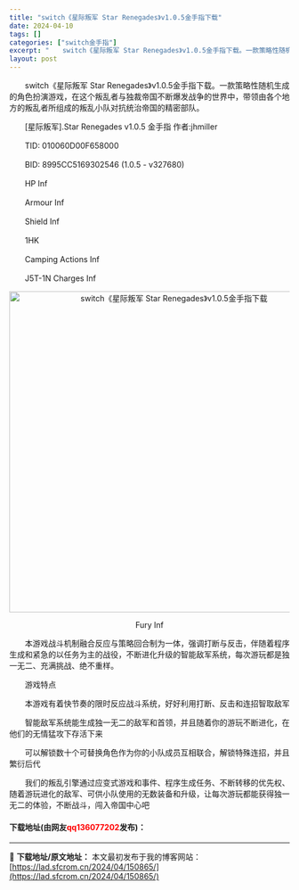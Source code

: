```yaml
---
title: "switch《星际叛军 Star Renegades》v1.0.5金手指下载"
date: 2024-04-10
tags: []
categories: ["switch金手指"]
excerpt: "　　switch《星际叛军 Star Renegades》v1.0.5金手指下载。一款策略性随机生成的角色扮演游戏，在这个叛乱者与独裁帝国不断爆发战争的世界中，带领由各个地方的叛乱者所组成的叛乱小队对抗统治帝国的精密部队。 　　[星际叛军].Star Renegades v1.0.5 金手指 作者:&hellip;"
layout: post
---
```


 <p>　　switch《星际叛军 Star Renegades》v1.0.5金手指下载。一款策略性随机生成的角色扮演游戏，在这个叛乱者与独裁帝国不断爆发战争的世界中，带领由各个地方的叛乱者所组成的叛乱小队对抗统治帝国的精密部队。</p> <p>　　[星际叛军].Star Renegades v1.0.5 金手指 作者:jhmiller</p> <p>　　TID: 010060D00F658000</p> <p>　　BID: 8995CC5169302546 (1.0.5 - v327680)</p> <p>　　HP Inf</p> <p>　　Armour Inf</p> <p>　　Shield Inf</p> <p>　　1HK</p> <p>　　Camping Actions Inf</p> <p>　　J5T-1N Charges Inf</p> <p align="center"><img align="" border="0" src="https://lad.sfcrom.cn/wp-content/uploads/2024/04/20240410_6615ea8775f46.webp" width="576" alt="switch《星际叛军 Star Renegades》v1.0.5金手指下载" /></p> <p align="center">Fury Inf</p> <p>　　本游戏战斗机制融合反应与策略回合制为一体，强调打断与反击，伴随着程序生成和紧急的以任务为主的战役，不断进化升级的智能敌军系统，每次游玩都是独一无二、充满挑战、绝不重样。</p> <p>　　游戏特点</p> <p>　　本游戏有着快节奏的限时反应战斗系统，好好利用打断、反击和连招智取敌军</p> <p>　　智能敌军系统能生成独一无二的敌军和首领，并且随着你的游玩不断进化，在他们的无情猛攻下存活下来</p> <p>　　可以解锁数十个可替换角色作为你的小队成员互相联合，解锁特殊连招，并且繁衍后代</p> <p>　　我们的叛乱引擎通过应变式游戏和事件、程序生成任务、不断转移的优先权、随着游玩进化的敌军、可供小队使用的无数装备和升级，让每次游玩都能获得独一无二的体验，不断战斗，闯入帝国中心吧</p> <p><h4>下载地址(由网友<font color="red">qq136077202</font>发布)：</h4></p> 

---
📖 **下载地址/原文地址：** 本文最初发布于我的博客网站：[https://lad.sfcrom.cn/2024/04/150865/](https://lad.sfcrom.cn/2024/04/150865/)

